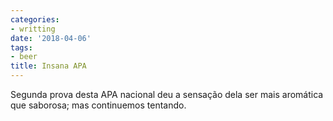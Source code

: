 ```yaml
---
categories:
- writting
date: '2018-04-06'
tags:
- beer
title: Insana APA
---
```


Segunda prova desta APA nacional deu a sensação dela ser mais aromática que saborosa; mas continuemos tentando.